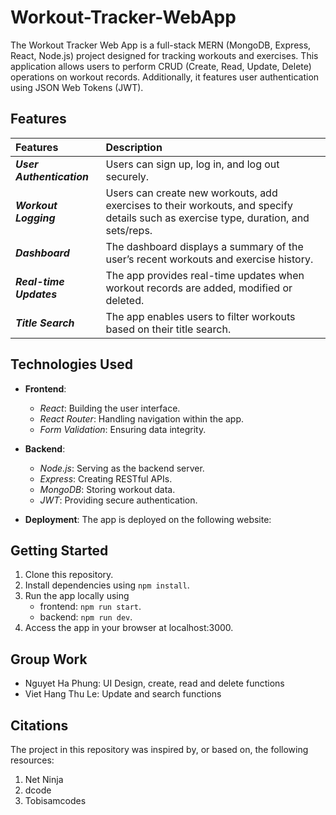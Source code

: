 # Workout-Tracker-WebApp

The Workout Tracker Web App is a full-stack MERN (MongoDB, Express, React, Node.js) project designed for tracking workouts and exercises. This application allows users to perform CRUD (Create, Read, Update, Delete) operations on workout records. Additionally, it features user authentication using JSON Web Tokens (JWT).

## Features

| Features | Description | 
|:------------------|:----------|
| ***User Authentication*** | Users can sign up, log in, and log out securely.|
| ***Workout Logging*** | Users can create new workouts, add exercises to their workouts, and specify details such as exercise type, duration, and sets/reps.|
| ***Dashboard*** | The dashboard displays a summary of the user’s recent workouts and exercise history.|
| ***Real-time Updates*** | The app provides real-time updates when workout records are added, modified or deleted.|
| ***Title Search*** | The app enables users to filter workouts based on their title search.|

## Technologies Used
- **Frontend**: 
    - *React*: Building the user interface.
    - *React Router*: Handling navigation within the app.
    - *Form Validation*: Ensuring data integrity.
- **Backend**: 
    - *Node.js*: Serving as the backend server.
    - *Express*: Creating RESTful APIs.
    - *MongoDB*: Storing workout data.
    - *JWT*: Providing secure authentication.

- **Deployment**: The app is deployed on the following website: 

## Getting Started
1. Clone this repository.
2. Install dependencies using `npm install`.
3. Run the app locally using 
    - frontend: `npm run start`.
    - backend: `npm run dev`.
4. Access the app in your browser at localhost:3000.

## Group Work
- Nguyet Ha Phung: UI Design, create, read and delete functions
- Viet Hang Thu Le: Update and search functions

## Citations

The project in this repository was inspired by, or based on, the following resources:

1. Net Ninja
2. dcode
3. Tobisamcodes
